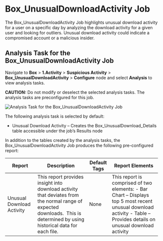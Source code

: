 # Box_UnusualDownloadActivity Job

The Box_UnusualDownloadActivity Job highlights unusual download activity for a user on a specific
day by analyzing the download activity for a given user and looking for outliers. Unusual download
activity could indicate a compromised account or a malicious insider.

## Analysis Task for the Box_UnusualDownloadActivity Job

Navigate to **Box** > **1.Activity** > **Suspicious Activity** > **Box_UnusualDownloadActivity** >
**Configure** node and select **Analysis** to view analysis tasks.

**CAUTION:** Do not modify or deselect the selected analysis tasks. The analysis tasks are
preconfigured for this job.

![Analysis Task for the Box_UnusualDownloadActivity Job](/img/product_docs/accessanalyzer/11.6/accessanalyzer/solutions/box/activity/suspiciousactivity/unusualdownloadactivityanalysis.webp)

The following analysis task is selected by default:

- Unusual Download Activity – Creates the Box_UnusualDownload_Details table accessible under the
  job’s Results node

In addition to the tables created by the analysis tasks, the Box_UnusualDownloadActivity Job
produces the following pre-configured report:

| Report                    | Description                                                                                                                                                                | Default Tags | Report Elements                                                                                                                                                      |
| ------------------------- | -------------------------------------------------------------------------------------------------------------------------------------------------------------------------- | ------------ | -------------------------------------------------------------------------------------------------------------------------------------------------------------------- |
| Unusual Download Activity | This report provides insight into download activity that deviates from the normal range of expected downloads.  This is determined by using historical data for each file. | None         | This report is comprised of two elements: - Bar Chart – Displays top 5 most recent unusual download activity - Table – Provides details on unusual download activity |
